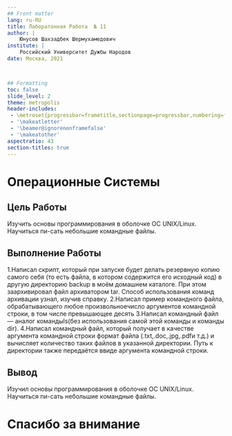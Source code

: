 ```yaml
---
## Front matter
lang: ru-RU
title: Лаборатонная Работа  № 11 
author: |
	Юнусов Шахзадбек Шермухамедович
institute: |
	Российский Университет Дужбы Народов
date: Москва, 2021



## Formatting
toc: false
slide_level: 2
theme: metropolis
header-includes: 
 - \metroset{progressbar=frametitle,sectionpage=progressbar,numbering=fraction}
 - '\makeatletter'
 - '\beamer@ignorenonframefalse'
 - '\makeatother'
aspectratio: 43
section-titles: true
---
```


# Операционные Системы

## Цель Работы

Изучить основы программирования в оболочке ОС UNIX/Linux. Научиться пи-сать небольшие командные файлы.

## Выполнение Работы

1.Написал скрипт, который при запуске будет делать резервную копию самого себя (то есть файла, в котором содержится его исходный код) в другую директорию backup в моём домашнем каталоге. При этом заархивировал файл архиватором tar. Способ использования команд архивации узнал, изучив справку.
2.Написал пример командного файла, обрабатывающего любое произвольноечисло аргументов командной строки, в том числе превышающее десять
3.Написал командный файл — аналог командыls(без использования самой этой команды и команды dir).
4.Написал командный файл, который получает в качестве аргумента командной строки формат файла (.txt,.doc,.jpg,.pdfи т.д.) и вычисляет количество таких файлов в указанной директории. Путь к директории также передаётся ввиде аргумента командной строки.

## Вывод

Изучил основы программирования в оболочке ОС UNIX/Linux. Научиться пи-сать небольшие командные файлы.


# Спасибо за внимание

